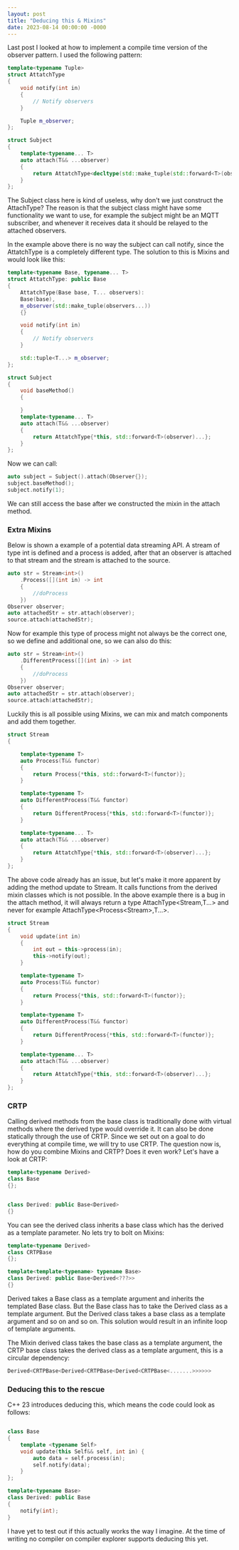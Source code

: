 ```yaml
---
layout: post
title: "Deducing this & Mixins"
date: 2023-08-14 00:00:00 -0000
---
```


Last post I looked at how to implement a compile time version of the observer pattern. I used the following pattern:
```cpp
template<typename Tuple>
struct AttatchType
{
    void notify(int in)
    {
        // Notify observers
    }

    Tuple m_observer;
};

struct Subject
{
    template<typename... T>
    auto attach(T&& ...observer)
    {
        return AttatchType<decltype(std::make_tuple(std::forward<T>(observer)...))>{std::make_tuple(std::forward<T>(observer)...)};
    }
};
```

The Subject class here is kind of useless, why don't we just construct the AttachType? The reason is that the subject class might have some functionality we want to use, for example the subject might be an MQTT subscriber, and whenever it receives data it should be relayed to the attached observers.

In the example above there is no way the subject can call notify, since the AttatchType is a completely different type. The solution to this is Mixins and would look like this:

```cpp
template<typename Base, typename... T>
struct AttatchType: public Base
{
    AttatchType(Base base, T... observers): 
    Base(base),
    m_observer(std::make_tuple(observers...))
    {}

    void notify(int in)
    {
        // Notify observers
    }

    std::tuple<T...> m_observer;
};

struct Subject
{
    void baseMethod()
    {

    }
    template<typename... T>
    auto attach(T&& ...observer)
    {
        return AttatchType{*this, std::forward<T>(observer)...};
    }
};
```
Now we can call: 
```cpp
auto subject = Subject().attach(Observer{});
subject.baseMethod();
subject.notify(1);
```
We can still access the base after we constructed the mixin in the attach method.

### Extra Mixins 

Below is shown a example of a potential data streaming API. A stream of type int is defined and a process is added, after that an observer is attached to that stream and the stream is attached to the source.

```cpp
auto str = Stream<int>()
    .Process([](int in) -> int
    {
        //doProcess
    })
Observer observer;
auto attachedStr = str.attach(observer);
source.attach(attachedStr);
```
Now for example this type of process might not always be the correct one, so we define and additional one, so we can also do this:

```cpp
auto str = Stream<int>()
    .DifferentProcess([](int in) -> int
    {
        //doProcess
    })
Observer observer;
auto attachedStr = str.attach(observer);
source.attach(attachedStr);
```
Luckily this is all possible using Mixins, we can mix and match components and add them together.
```cpp
struct Stream
{

    template<typename T>
    auto Process(T&& functor)
    {
        return Process{*this, std::forward<T>(functor)};
    }

    template<typename T>
    auto DifferentProcess(T&& functor)
    {
        return DifferentProcess{*this, std::forward<T>(functor)};
    }

    template<typename... T>
    auto attach(T&& ...observer)
    {
        return AttatchType{*this, std::forward<T>(observer)...};
    }
};
```
The above code already has an issue, but let's make it more apparent by adding the method update to Stream. It calls functions from the derived mixin classes which is not possible. In the above example there is a bug in the attach method, it will always return a type AttachType<Stream,T...> and never for example AttachType<Process\<Stream>,T...>.
```cpp
struct Stream
{
    void update(int in)
    {
        int out = this->process(in);
        this->notify(out);
    }

    template<typename T>
    auto Process(T&& functor)
    {
        return Process{*this, std::forward<T>(functor)};
    }

    template<typename T>
    auto DifferentProcess(T&& functor)
    {
        return DifferentProcess{*this, std::forward<T>(functor)};
    }

    template<typename... T>
    auto attach(T&& ...observer)
    {
        return AttatchType{*this, std::forward<T>(observer)...};
    }
};
```
### CRTP

Calling derived methods from the base class is traditionally done with virtual methods where the derived type would override it. It can also be done statically through the use of CRTP. Since we set out on a goal to do everything at compile time, we will try to use CRTP. The question now is, how do you combine Mixins and CRTP? Does it even work? Let's have a look at CRTP:

```cpp
template<typename Derived>
class Base
{};


class Derived: public Base<Derived>
{}
```
You can see the derived class inherits a base class which has the derived as a template parameter. No lets try to bolt on Mixins:

```cpp
template<typename Derived>
class CRTPBase
{};

template<template<typename> typename Base>
class Derived: public Base<Derived<???>>
{}
```
Derived takes a Base class as a template argument and inherits the templated Base class. But the Base class has to take the Derived class as a template argument. But the Derived class takes a base class as a template argument and so on and so on. This solution would result in an infinite loop of template arguments. 

The Mixin derived class takes the base class as a template argument, the CRTP base class takes the derived class as a template argument, this is a circular dependency:

```cpp
Derived<CRTPBase<Derived<CRTPBase<Derived<CRTPBase<.......>>>>>>
```

### Deducing this to the rescue

C++ 23 introduces deducing this, which means the code could look as follows:

```cpp

class Base
{
    template <typename Self>
    void update(this Self&& self, int in) {
        auto data = self.process(in);
        self.notify(data);
    }
};

template<typename Base>
class Derived: public Base
{
    notify(int);
}
```
I have yet to test out if this actually works the way I imagine. At the time of writing no compiler on compiler explorer supports deducing this yet.